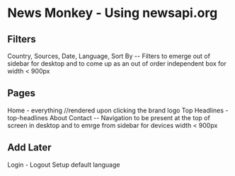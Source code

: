 # News Monkey - Using newsapi.org

## Filters

Country, Sources, Date, Language, Sort By
-- Filters to emerge out of sidebar for desktop and to come up as an out of order independent box for width < 900px

## Pages

Home - everything //rendered upon clicking the brand logo
Top Headlines - top-headlines
About
Contact
-- Navigation to be present at the top of screen in desktop and to emrge from sidebar for devices width < 900px

## Add Later

Login - Logout
Setup default language
